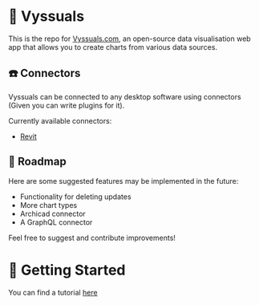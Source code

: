 # 🌈 Vyssuals
This is the repo for [Vyssuals.com](https://vyssuals.com), an open-source data visualisation web app that allows you to create charts from various data sources.

## ☎️ Connectors
Vyssuals can be connected to any desktop software using connectors (Given you can write plugins for it).

Currently available connectors:
- [Revit](https://github.com/vyssuals/vyssuals-connector-revit)

## 🔮 Roadmap 
Here are some suggested features may be implemented in the future:
- Functionality for deleting updates
- More chart types
- Archicad connector
- A GraphQL connector

Feel free to suggest and contribute improvements!
  
# 🚀 Getting Started 
You can find a tutorial [here](https://yssentyl.com/blog/real-time-data-visualization-for-revit-with-vyssuals-com)
